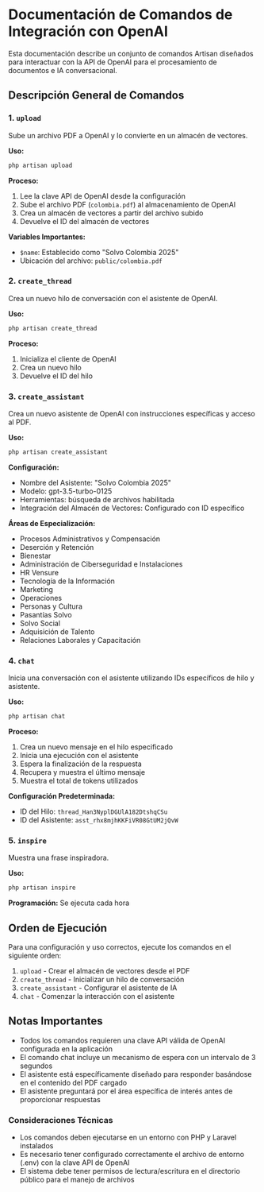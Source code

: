 # Documentación de Comandos de Integración con OpenAI

Esta documentación describe un conjunto de comandos Artisan diseñados para interactuar con la API de OpenAI para el procesamiento de documentos e IA conversacional.

## Descripción General de Comandos

### 1. `upload`
Sube un archivo PDF a OpenAI y lo convierte en un almacén de vectores.

**Uso:**
```bash
php artisan upload
```

**Proceso:**
1. Lee la clave API de OpenAI desde la configuración
2. Sube el archivo PDF (`colombia.pdf`) al almacenamiento de OpenAI
3. Crea un almacén de vectores a partir del archivo subido
4. Devuelve el ID del almacén de vectores

**Variables Importantes:**
- `$name`: Establecido como "Solvo Colombia 2025"
- Ubicación del archivo: `public/colombia.pdf`

### 2. `create_thread`
Crea un nuevo hilo de conversación con el asistente de OpenAI.

**Uso:**
```bash
php artisan create_thread
```

**Proceso:**
1. Inicializa el cliente de OpenAI
2. Crea un nuevo hilo
3. Devuelve el ID del hilo

### 3. `create_assistant`
Crea un nuevo asistente de OpenAI con instrucciones específicas y acceso al PDF.

**Uso:**
```bash
php artisan create_assistant
```

**Configuración:**
- Nombre del Asistente: "Solvo Colombia 2025"
- Modelo: gpt-3.5-turbo-0125
- Herramientas: búsqueda de archivos habilitada
- Integración del Almacén de Vectores: Configurado con ID específico

**Áreas de Especialización:**
- Procesos Administrativos y Compensación
- Deserción y Retención
- Bienestar
- Administración de Ciberseguridad e Instalaciones
- HR Vensure
- Tecnología de la Información
- Marketing
- Operaciones
- Personas y Cultura
- Pasantías Solvo
- Solvo Social
- Adquisición de Talento
- Relaciones Laborales y Capacitación

### 4. `chat`
Inicia una conversación con el asistente utilizando IDs específicos de hilo y asistente.

**Uso:**
```bash
php artisan chat
```

**Proceso:**
1. Crea un nuevo mensaje en el hilo especificado
2. Inicia una ejecución con el asistente
3. Espera la finalización de la respuesta
4. Recupera y muestra el último mensaje
5. Muestra el total de tokens utilizados

**Configuración Predeterminada:**
- ID del Hilo: `thread_Han3NyplDGUlA182DtshqCSu`
- ID del Asistente: `asst_rhx8mjhKKFiVR08GtUM2jQvW`

### 5. `inspire`
Muestra una frase inspiradora.

**Uso:**
```bash
php artisan inspire
```

**Programación:** Se ejecuta cada hora

## Orden de Ejecución

Para una configuración y uso correctos, ejecute los comandos en el siguiente orden:

1. `upload` - Crear el almacén de vectores desde el PDF
2. `create_thread` - Inicializar un hilo de conversación
3. `create_assistant` - Configurar el asistente de IA
4. `chat` - Comenzar la interacción con el asistente

## Notas Importantes

- Todos los comandos requieren una clave API válida de OpenAI configurada en la aplicación
- El comando chat incluye un mecanismo de espera con un intervalo de 3 segundos
- El asistente está específicamente diseñado para responder basándose en el contenido del PDF cargado
- El asistente preguntará por el área específica de interés antes de proporcionar respuestas

### Consideraciones Técnicas
- Los comandos deben ejecutarse en un entorno con PHP y Laravel instalados
- Es necesario tener configurado correctamente el archivo de entorno (.env) con la clave API de OpenAI
- El sistema debe tener permisos de lectura/escritura en el directorio público para el manejo de archivos
